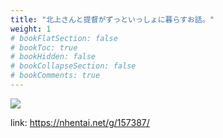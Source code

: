 ```yaml
---
title: "北上さんと提督がずっといっしょに暮らすお話。"
weight: 1
# bookFlatSection: false
# bookToc: true
# bookHidden: false
# bookCollapseSection: false
# bookComments: true
---
```


![](https://cdn.jsdelivr.net/gh/reiuyfan/imagehosting@main/blog/20201227174022450.jpg)

link: <https://nhentai.net/g/157387/>